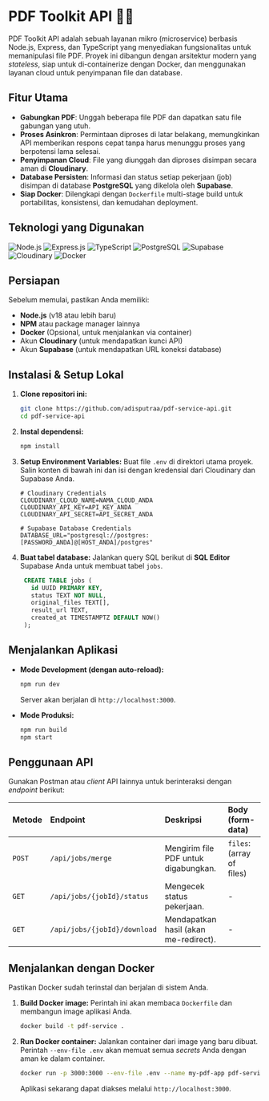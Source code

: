 # PDF Toolkit API 📄✨

PDF Toolkit API adalah sebuah layanan mikro (microservice) berbasis Node.js, Express, dan TypeScript yang menyediakan fungsionalitas untuk memanipulasi file PDF. Proyek ini dibangun dengan arsitektur modern yang *stateless*, siap untuk di-containerize dengan Docker, dan menggunakan layanan cloud untuk penyimpanan file dan database.

## Fitur Utama

-   **Gabungkan PDF**: Unggah beberapa file PDF dan dapatkan satu file gabungan yang utuh.
-   **Proses Asinkron**: Permintaan diproses di latar belakang, memungkinkan API memberikan respons cepat tanpa harus menunggu proses yang berpotensi lama selesai.
-   **Penyimpanan Cloud**: File yang diunggah dan diproses disimpan secara aman di **Cloudinary**.
-   **Database Persisten**: Informasi dan status setiap pekerjaan (job) disimpan di database **PostgreSQL** yang dikelola oleh **Supabase**.
-   **Siap Docker**: Dilengkapi dengan `Dockerfile` multi-stage build untuk portabilitas, konsistensi, dan kemudahan deployment.

## Teknologi yang Digunakan

![Node.js](https://img.shields.io/badge/Node.js-339933?style=for-the-badge&logo=nodedotjs&logoColor=white)
![Express.js](https://img.shields.io/badge/Express.js-000000?style=for-the-badge&logo=express&logoColor=white)
![TypeScript](https://img.shields.io/badge/TypeScript-3178C6?style=for-the-badge&logo=typescript&logoColor=white)
![PostgreSQL](https://img.shields.io/badge/PostgreSQL-4169E1?style=for-the-badge&logo=postgresql&logoColor=white)
![Supabase](https://img.shields.io/badge/Supabase-3FCF8E?style=for-the-badge&logo=supabase&logoColor=white)
![Cloudinary](https://img.shields.io/badge/Cloudinary-3448C5?style=for-the-badge&logo=cloudinary&logoColor=white)
![Docker](https://img.shields.io/badge/Docker-2496ED?style=for-the-badge&logo=docker&logoColor=white)

## Persiapan

Sebelum memulai, pastikan Anda memiliki:
-   **Node.js** (v18 atau lebih baru)
-   **NPM** atau package manager lainnya
-   **Docker** (Opsional, untuk menjalankan via container)
-   Akun **Cloudinary** (untuk mendapatkan kunci API)
-   Akun **Supabase** (untuk mendapatkan URL koneksi database)

## Instalasi & Setup Lokal

1.  **Clone repositori ini:**
    ```bash
    git clone https://github.com/adisputraa/pdf-service-api.git
    cd pdf-service-api
    ```

2.  **Instal dependensi:**
    ```bash
    npm install
    ```

3.  **Setup Environment Variables:**
    Buat file `.env` di direktori utama proyek. Salin konten di bawah ini dan isi dengan kredensial dari Cloudinary dan Supabase Anda.
    ```env
    # Cloudinary Credentials
    CLOUDINARY_CLOUD_NAME=NAMA_CLOUD_ANDA
    CLOUDINARY_API_KEY=API_KEY_ANDA
    CLOUDINARY_API_SECRET=API_SECRET_ANDA

    # Supabase Database Credentials
    DATABASE_URL="postgresql://postgres:[PASSWORD_ANDA]@[HOST_ANDA]/postgres"
    ```

4. **Buat tabel database:**
   Jalankan query SQL berikut di **SQL Editor** Supabase Anda untuk membuat tabel `jobs`.
   ```sql
    CREATE TABLE jobs (
      id UUID PRIMARY KEY,
      status TEXT NOT NULL,
      original_files TEXT[],
      result_url TEXT,
      created_at TIMESTAMPTZ DEFAULT NOW()
    );
   ```

## Menjalankan Aplikasi

-   **Mode Development (dengan auto-reload):**
    ```bash
    npm run dev
    ```
    Server akan berjalan di `http://localhost:3000`.

-   **Mode Produksi:**
    ```bash
    npm run build
    npm start
    ```

## Penggunaan API

Gunakan Postman atau *client* API lainnya untuk berinteraksi dengan *endpoint* berikut:

| Metode | Endpoint                       | Deskripsi                               | Body (form-data)               |
| :----- | :----------------------------- | :-------------------------------------- | :----------------------------- |
| `POST` | `/api/jobs/merge`              | Mengirim file PDF untuk digabungkan.    | `files`: (array of files)      |
| `GET`  | `/api/jobs/{jobId}/status`     | Mengecek status pekerjaan.              | -                              |
| `GET`  | `/api/jobs/{jobId}/download`   | Mendapatkan hasil (akan me-redirect).   | -                              |


## Menjalankan dengan Docker

Pastikan Docker sudah terinstal dan berjalan di sistem Anda.

1.  **Build Docker image:**
    Perintah ini akan membaca `Dockerfile` dan membangun image aplikasi Anda.
    ```bash
    docker build -t pdf-service .
    ```

2.  **Run Docker container:**
    Jalankan container dari image yang baru dibuat. Perintah `--env-file .env` akan memuat semua *secrets* Anda dengan aman ke dalam container.
    ```bash
    docker run -p 3000:3000 --env-file .env --name my-pdf-app pdf-service
    ```
    Aplikasi sekarang dapat diakses melalui `http://localhost:3000`.
